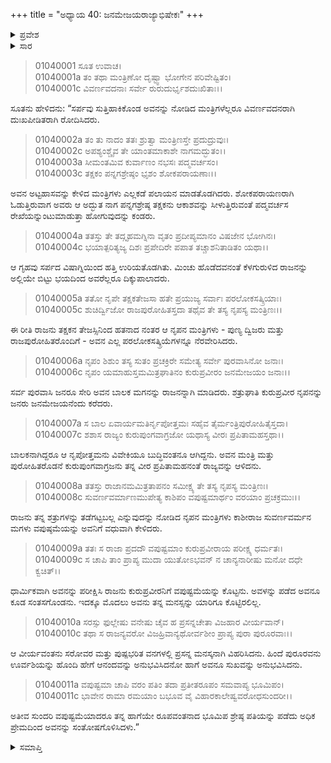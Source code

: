 +++
title = "ಅಧ್ಯಾಯ 40: ಜನಮೇಜಯರಾಜ್ಯಾಭಿಷೇಕಃ"
+++

<details><summary>ಪ್ರವೇಶ</summary>


।।   ಓಂ ಓಂ ನಮೋ ನಾರಾಯಣಾಯ।।   ಶ್ರೀ ವೇದವ್ಯಾಸಾಯ ನಮಃ ।।

ಶ್ರೀ ಕೃಷ್ಣದ್ವೈಪಾಯನ ವೇದವ್ಯಾಸ ವಿರಚಿತ  

**ಶ್ರೀ ಮಹಾಭಾರತ**

**ಆದಿ ಪರ್ವ**

**ಆಸ್ತೀಕ ಪರ್ವ**

**ಅಧ್ಯಾಯ 40**

</details>


<details><summary>ಸಾರ</summary>
ಜನಮೇಜಯನ ಪಟ್ಟಾಭಿಷೇಕ ಮತ್ತು ವಿವಾಹ (1-10).

</details>



> 01040001 ಸೂತ ಉವಾಚ।  
01040001a ತಂ ತಥಾ ಮಂತ್ರಿಣೋ ದೃಷ್ಟ್ವಾ ಭೋಗೇನ ಪರಿವೇಷ್ಟಿತಂ।  
01040001c ವಿವರ್ಣವದನಾಃ ಸರ್ವೇ ರುರುದುರ್ಭೃಶದುಃಖಿತಾಃ।।

ಸೂತನು ಹೇಳಿದನು: “ಸರ್ಪವು ಸುತ್ತಿಹಾಕಿಕೊಂಡ ಅವನನ್ನು ನೋಡಿದ ಮಂತ್ರಿಗಳೆಲ್ಲರೂ ವಿವರ್ಣವದನರಾಗಿ ದುಃಖಪೀಡಿತರಾಗಿ ರೋದಿಸಿದರು.

> 01040002a ತಂ ತು ನಾದಂ ತತಃ ಶ್ರುತ್ವಾ ಮಂತ್ರಿಣಸ್ತೇ ಪ್ರದುದ್ರುವುಃ।  
01040002c ಅಪಶ್ಯಂಶ್ಚೈವ ತೇ ಯಾಂತಮಾಕಾಶೇ ನಾಗಮದ್ಭುತಂ।।  
01040003a ಸೀಮಂತಮಿವ ಕುರ್ವಾಣಂ ನಭಸಃ ಪದ್ಮವರ್ಚಸಂ।   
01040003c ತಕ್ಷಕಂ ಪನ್ನಗಶ್ರೇಷ್ಠಂ ಭೃಶಂ ಶೋಕಪರಾಯಣಾಃ।।

ಅವನ ಅಟ್ಟಹಾಸವನ್ನು ಕೇಳಿದ ಮಂತ್ರಿಗಳು ಎಲ್ಲಕಡೆ ಪಲಾಯನ ಮಾಡತೊಡಗಿದರು. ಶೋಕಪರಾಯಣರಾಗಿ ಓಡುತ್ತಿರುವಾಗ ಅವರು ಆ ಅದ್ಭುತ ನಾಗ ಪನ್ನಗಶ್ರೇಷ್ಠ ತಕ್ಷಕನು ಆಕಾಶವನ್ನು ಸೀಳುತ್ತಿರುವಂತೆ ಪದ್ಮವರ್ಚಸ ರೇಖೆಯನ್ನುಂಟುಮಾಡುತ್ತಾ ಹೋಗುವುದನ್ನು ಕಂಡರು.

> 01040004a ತತಸ್ತು ತೇ ತದ್ಗೃಹಮಗ್ನಿನಾ ವೃತಂ ಪ್ರದೀಪ್ಯಮಾನಂ ವಿಷಜೇನ ಭೋಗಿನಃ।  
01040004c ಭಯಾತ್ಪರಿತ್ಯಜ್ಯ ದಿಶಃ ಪ್ರಪೇದಿರೇ ಪಪಾತ ತಚ್ಚಾಶನಿತಾಡಿತಂ ಯಥಾ।।

ಆ ಗೃಹವು ಸರ್ಪದ ವಿಷಾಗ್ನಿಯಿಂದ ಹತ್ತಿ ಉರಿಯತೊಡಗಿತು. ಮಿಂಚು ಹೊಡೆದವನಂತೆ ಕೆಳಗುರುಳಿದ ರಾಜನನ್ನು ಅಲ್ಲಿಯೇ ಬಿಟ್ಟು ಭಯದಿಂದ ಅವರೆಲ್ಲರೂ ದಿಕ್ಕುಪಾಲಾದರು.

> 01040005a ತತೋ ನೃಪೇ ತಕ್ಷಕತೇಜಸಾ ಹತೇ ಪ್ರಯುಜ್ಯ ಸರ್ವಾಃ ಪರಲೋಕಸತ್ಕ್ರಿಯಾಃ।  
01040005c ಶುಚಿರ್ದ್ವಿಜೋ ರಾಜಪುರೋಹಿತಸ್ತದಾ ತಥೈವ ತೇ ತಸ್ಯ ನೃಪಸ್ಯ ಮಂತ್ರಿಣಃ।।

ಈ ರೀತಿ ರಾಜನು ತಕ್ಷಕನ ತೇಜಸ್ಸಿನಿಂದ ಹತನಾದ ನಂತರ ಆ ನೃಪನ ಮಂತ್ರಿಗಳು - ಪುಣ್ಯ ದ್ವಿಜರು ಮತ್ತು ರಾಜಪುರೋಹಿತರೊಂದಿಗೆ - ಅವನ ಎಲ್ಲ ಪರಲೋಕಸತ್ಕ್ರಿಯೆಗಳನ್ನೂ ನೆರವೇರಿಸಿದರು.

> 01040006a ನೃಪಂ ಶಿಶುಂ ತಸ್ಯ ಸುತಂ ಪ್ರಚಕ್ರಿರೇ ಸಮೇತ್ಯ ಸರ್ವೇ ಪುರವಾಸಿನೋ ಜನಾಃ।  
01040006c ನೃಪಂ ಯಮಾಹುಸ್ತಮಮಿತ್ರಘಾತಿನಂ ಕುರುಪ್ರವೀರಂ ಜನಮೇಜಯಂ ಜನಾಃ।।

ಸರ್ವ ಪುರವಾಸಿ ಜನರೂ ಸೇರಿ ಅವನ ಬಾಲಕ ಮಗನನ್ನು ರಾಜನನ್ನಾಗಿ ಮಾಡಿದರು. ಶತ್ರುಘಾತಿ ಕುರುಪ್ರವೀರ ನೃಪನನ್ನು ಜನರು ಜನಮೇಜಯನೆಂದು ಕರೆದರು.

> 01040007a ಸ ಬಾಲ ಏವಾರ್ಯಮತಿರ್ನೃಪೋತ್ತಮಃ ಸಹೈವ ತೈರ್ಮಂತ್ರಿಪುರೋಹಿತೈಸ್ತದಾ।  
01040007c ಶಶಾಸ ರಾಜ್ಯಂ ಕುರುಪುಂಗವಾಗ್ರಜೋ ಯಥಾಸ್ಯ ವೀರಃ ಪ್ರಪಿತಾಮಹಸ್ತಥಾ।।

ಬಾಲಕನಾಗಿದ್ದರೂ ಆ ನೃಪೋತ್ತಮನು ವಿವೇಕಿಯೂ ಬುದ್ಧಿವಂತನೂ ಆಗಿದ್ದನು. ಅವನ ಮಂತ್ರಿ ಮತ್ತು ಪುರೋಹಿತರೊಡನೆ ಕುರುಪುಂಗವಾಗ್ರಜನು ತನ್ನ ವೀರ ಪ್ರಪಿತಾಮಹನಂತೆ ರಾಜ್ಯವನ್ನು ಆಳಿದನು.

> 01040008a ತತಸ್ತು ರಾಜಾನಮಮಿತ್ರತಾಪನಂ ಸಮೀಕ್ಷ್ಯ ತೇ ತಸ್ಯ ನೃಪಸ್ಯ ಮಂತ್ರಿಣಃ।  
01040008c ಸುವರ್ಣವರ್ಮಾಣಮುಪೇತ್ಯ ಕಾಶಿಪಂ ವಪುಷ್ಟಮಾರ್ಥಂ ವರಯಾಂ ಪ್ರಚಕ್ರಮುಃ।।

ರಾಜನು ತನ್ನ ಶತ್ರುಗಳನ್ನು ತಡೆಗಟ್ಟಬಲ್ಲ ಎನ್ನುವುದನ್ನು ನೋಡಿದ ನೃಪನ ಮಂತ್ರಿಗಳು ಕಾಶೀರಾಜ ಸುವರ್ಣವರ್ಮನ ಮಗಳು ವಪುಷ್ಠಮೆಯನ್ನು ಅವನಿಗೆ ವಧುವಾಗಿ ಕೇಳಿದರು.

> 01040009a ತತಃ ಸ ರಾಜಾ ಪ್ರದದೌ ವಪುಷ್ಟಮಾಂ ಕುರುಪ್ರವೀರಾಯ ಪರೀಕ್ಷ್ಯ ಧರ್ಮತಃ।  
01040009c ಸ ಚಾಪಿ ತಾಂ ಪ್ರಾಪ್ಯ ಮುದಾ ಯುತೋಽಭವನ್ ನ ಚಾನ್ಯನಾರೀಷು ಮನೋ ದಧೇ ಕ್ವಚಿತ್।।

ಧಾರ್ಮಿಕವಾಗಿ ಅವನನ್ನು ಪರೀಕ್ಷಿಸಿ ರಾಜನು ಕುರುಪ್ರವೀರನಿಗೆ ವಪುಷ್ಟಮೆಯನ್ನು ಕೊಟ್ಟನು. ಅವಳನ್ನು ಪಡೆದ ಅವನೂ ಕೂಡ ಸಂತಸಗೊಂಡನು. ಇದಕ್ಕೂ ಮೊದಲು ಅವನು ತನ್ನ ಮನಸ್ಸನ್ನು ಯಾರಿಗೂ ಕೊಟ್ಟಿರಲಿಲ್ಲ.

> 01040010a ಸರಸ್ಸು ಫುಲ್ಲೇಷು ವನೇಷು ಚೈವ ಹ ಪ್ರಸನ್ನಚೇತಾ ವಿಜಹಾರ ವೀರ್ಯವಾನ್।  
01040010c ತಥಾ ಸ ರಾಜನ್ಯವರೋ ವಿಜಹ್ರಿವಾನ್ಯಥೋರ್ವಶೀಂ ಪ್ರಾಪ್ಯ ಪುರಾ ಪುರೂರವಾಃ।।

ಆ ವೀರ್ಯವಂತನು ಸರೋವರ ಮತ್ತು ಪುಷ್ಪಭರಿತ ವನಗಳಲ್ಲಿ ಪ್ರಸನ್ನ ಮನಸ್ಕನಾಗಿ ವಿಹರಿಸಿದನು. ಹಿಂದೆ ಪುರೂರವನು ಊರ್ವಶಿಯನ್ನು ಹೊಂದಿ ಹೇಗೆ ಆನಂದವನ್ನು ಅನುಭವಿಸಿದನೋ ಹಾಗೆ ಅವನೂ ಸುಖವನ್ನು ಅನುಭವಿಸಿದನು.

> 01040011a ವಪುಷ್ಟಮಾ ಚಾಪಿ ವರಂ ಪತಿಂ ತದಾ ಪ್ರತೀತರೂಪಂ ಸಮವಾಪ್ಯ ಭೂಮಿಪಂ।  
01040011c ಭಾವೇನ ರಾಮಾ ರಮಯಾಂ ಬಭೂವ ವೈ ವಿಹಾರಕಾಲೇಷ್ವವರೋಧಸುಂದರೀ।।

ಅತೀವ ಸುಂದರಿ ವಪುಷ್ಟಮೆಯಾದರೂ ತನ್ನ ಹಾಗೆಯೇ ರೂಪವಂತನಾದ ಭೂಮಿಪ ಶ್ರೇಷ್ಠ ಪತಿಯನ್ನು ಪಡೆದು ಅಧಿಕ ಪ್ರೇಮದಿಂದ ಅವನನ್ನು ಸಂತೋಷಗೊಳಿಸಿದಳು.”


<details><summary>ಸಮಾಪ್ತಿ</summary>

ಇತಿ ಶ್ರೀ ಮಹಾಭಾರತೇ ಆದಿಪರ್ವಣಿ ಆಸ್ತೀಕಪರ್ವಣಿ ಜನಮೇಜಯರಾಜ್ಯಾಭಿಷೇಕೇ ಚತ್ವಾರಿಂಶೋಽಧ್ಯಾಯಃ।  
ಇದು ಶ್ರೀ ಮಹಾಭಾರತಲ್ಲಿ ಆದಿಪರ್ವದಲ್ಲಿ ಆಸ್ತೀಕಪರ್ವದಲ್ಲಿ ಜನಮೇಜಯರಾಜ್ಯಾಭಿಷೇಕ ಎನ್ನುವ ನಲ್ವತ್ತನೆಯ ಅಧ್ಯಾಯವು.


</details>
